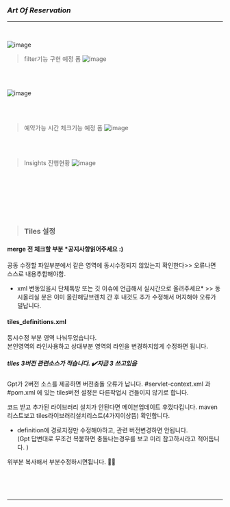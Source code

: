 ### *Art Of Reservation*

-------------------------------
<br>



![image](https://github.com/user-attachments/assets/a26092ee-786e-4862-b3af-2b141b0abdb2)




>filter기능 구현 예정 폼
![image](https://github.com/user-attachments/assets/74304ecf-3359-44da-8982-3e0159dde248)


<br>
<br>

![image](https://github.com/user-attachments/assets/40c5d225-e772-4012-bdb0-26a37ef314ad)

<br>
<br>

>예약가능 시간 체크기능 예정 폼
![image](https://github.com/user-attachments/assets/0111ca2b-b32b-4e17-b8e3-5b9c2a60ade4)


<br>
<br>


> Insights 진행현황 
![image](https://github.com/user-attachments/assets/bb351f4a-9719-4f67-b4cc-9e0183a976ba)



<br><br>
-------------
<br>


> ### Tiles 설정 

#### merge 전 체크할 부분 *공지사항읽어주세요 :) 

  공동 수정할 파일부분에서 같은 영역에 동시수정되지
않았는지 확인한다>>  오류나면 스스로 내용추합해야함.

* xml 변동있을시 단체톡방 또는 깃 이슈에 언급해서 실시간으로 올려주세요*  >> 동시올리실 분은 이미 올린해당브렌치 간 후 내것도 추가 수정해서 머지해야 오류가 덜납니다. 

#### tiles_definitions.xml 
동시수정 부분 영역 나눠두었습니다.  
본인영역의 라인사용하고 상대부분 영역의 라인을 변경하지않게 수정하면 됩니다. 

##### tiles  3버전 관련소스가 적습니다. ✔️지금 3 쓰고있음
Gpt가 2버전 소스를 제공하면 버전충돌 오류가 납니다. 
 #servlet-context.xml 과 
#pom.xml 에 있는  tiles버전 설정은  다른작업시 건들이지 않기로 합니다. 

코드 받고 추가된 라이브러리 설치가 안된다면 메이븐업데이트 후껐다킵니다.  maven리스트보고 tiles라이브러리설치리스트(4가지이상뜸) 확인합니다. 

* definition에 경로지정만 수정해야하고, 
   관련 버전변경하면 안됩니다.  
(Gpt 답변대로 무조건 복붙하면 충돌나는경우를 보고 미리 참고하시라고 적어둡니다. ) 

     <definition name="/board/favfood" extends="base">
     		<put-attribute name="title" value="즐겨찾는 맛집" />
     		<put-attribute name="body"
     			value="/WEB-INF/views/board/favfood.jsp" />
     	</definition> 

위부분 복사해서 부분수정하시면됩니다. 🙌🏻

<br><br>
<br>


-------------------------------
<br>
